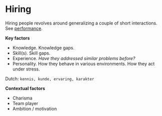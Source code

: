# Hiring

Hiring people revolves around generalizing a couple of short interactions. See [performance](teams/individual-performance.md).



**Key factors**

- Knowledge. Knowledge gaps.
- Skill(s). Skill gaps.
- Experience. *Have they addressed similar problems before?*
- Personality. How they behave in various environments. How they act under stress.

Dutch: `kennis, kunde, ervaring, karakter`



**Contextual factors**

- Charisma
- Team player
- Ambition / motivation